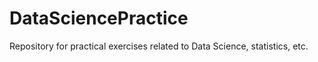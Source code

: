 # DataSciencePractice
Repository for practical exercises related to Data Science, statistics, etc. 
